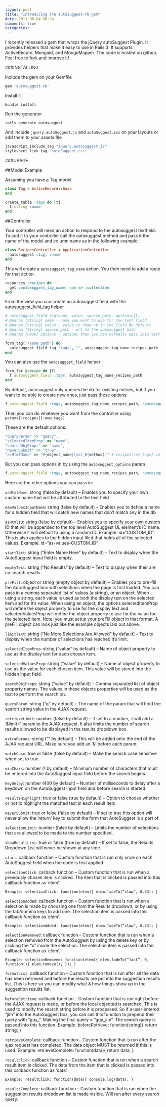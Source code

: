 ```yaml
---
layout: post
title: "Introducing the autosuggest-rb gem"
date: 2011-06-04 00:24
comments: true
categories: 
---
```


I recently released a gem that wraps the jQuery autoSuggest Plugin. It provides helpers that make it easy to use in Rails 3.
It supports ActiveRecord, Mongoid, and MongoMapper. The code is hosted on github. Feel free to fork and improve it!

###INSTALLING

Include the gem on your Gemfile

```ruby
gem 'autosuggest-rb'
```

Install it

```
bundle install
```

Run the generator

```
rails generate autosuggest
```

And include `jquery.autoSuggest.js` and `autoSuggest.css` on your layouts or add them to your assets file

```ruby
javascript_include_tag "jquery.autoSuggest.js"
stylesheet_link_tag "autoSuggest.css"
```

###USAGE

##Model Example

Assuming you have a Tag model:

```ruby
class Tag < ActiveRecord::Base
end

create_table :tags do |t|
  t.string :name
end
```

##Controller

Your controller will need an action to respond to the autosuggest textfield. To add it to your controller call the
autosuggest method and pass it the name of the model and column name as in the following example:

```ruby
class RecipesController < ApplicationController
  autosuggest :tag, :name
end
```

This will create a `autosuggest_tag_name` action. You then need to add a route for that action

```ruby
resources :recipes do
  get :autosuggest_tag_name, :on => :collection
end
```

From the view you can create an autosuggest field with the autosuggest_field_tag helper

```ruby
# autosuggest_field_tag(name, value, source_path, options={})
# @param [String] name - name you want to use for the text field
# @param [String] value - value to show up in the field by default
# @param [String] source_path - url to the autosuggest path
# @param [Hash] options - options that you can normally pass into text_field_tag

form_tag('/some_path') do
  autosuggest_field_tag "tags", "", autosuggest_tag_name_recipes_path
end
```

You can also use the `autosuggest_field` helper

```ruby
form_for @recipe do |f|
  f.autosuggest_field :tags, autosuggest_tag_name_recipes_path
end
```

By default, autosuggest only queries the db for existing entries, but if you want to be able to create new ones, just pass these options:

```ruby
f.autosuggest_field :tags, autosuggest_tag_name_recipes_path, :autosuggest_options => { "newValuesInputName" => recipes[new_tags]" }
```

Then you can do whatever you want from the controller using `params[:recipes][:new_tags]`

These are the default options:

```ruby
"queryParam" => "query",
"selectedItemProp" => "name",
"searchObjProps" => "name",
"neverSubmit" => "true",
"asHtmlName" => "#{object_name}[set_#{method}]" # recipes[set_tags] in our example
```

But you can pass options in by using the `autosuggest_options` param

```ruby
f.autosuggest_field :tags, autosuggest_tag_name_recipes_path, :autosuggest_options => {"neverSubmit" => "true"}
```

Here are the other options you can pass in:

`asHtmlName`: string (false by default) – Enables you to specify your own custom name that will be attributed to the text
field

`newValuesInputName`: string (false by default) – Enables you to define a name for a hidden field that will catch new names
that don’t match any in the db

`asHtmlID`: string (false by default) – Enables you to specify your own custom ID that will be appended to the top level
AutoSuggest UL element’s ID name. Otherwise it will default to using a random ID. Example: id=“CUSTOM_ID”. This is also
applies to the hidden input filed that holds all of the selected values. Example: id=“as-values-CUSTOM_ID”

`startText`: string (“Enter Name Here” by default) – Text to display when the AutoSuggest input field is empty.

`emptyText`: string (“No Results” by default) – Text to display when their are no search results.

`preFill`: object or string (empty object by default) – Enables you to pre-fill the AutoSuggest box with selections when the
page is first loaded. You can pass in a comma separated list of values (a string), or an object. When using a string, each
value is used as both the display text on the selected item and for it’s value. When using an object, the options
selectedItemProp will define the object property to use for the display text and selectedValuesProp will define the object
property to use for the value for the selected item. Note: you must setup your preFill object in that format. A preFill
object can look just like the example objects laid out above.

`limitText`: string (“No More Selections Are Allowed” by default) – Text to display when the number of selections has reached
it’s limit.

`selectedItemProp`: string (“value” by default) – Name of object property to use as the display text for each chosen item.

`selectedValuesProp`: string (“value” by default) – Name of object property to use as the value for each chosen item. This
value will be stored into the hidden input field.

`searchObjProps`: string (“value” by default) – Comma separated list of object property names. The values in these objects
properties will be used as the text to perform the search on.

`queryParam`: string (“q” by default) – The name of the param that will hold the search string value in the AJAX request.


`retrieveLimit`: number (false by default) – If set to a number, it will add a ‘&limit=’ param to the AJAX request. It also
limits the number of search results allowed to be displayed in the results dropdown box.

`extraParams`: string (“” by default) – This will be added onto the end of the AJAX request URL. Make sure you add an ‘&’
before each param.

`matchCase`: true or false (false by default) – Make the search case sensitive when set to true.

`minChars`: number (1 by default) – Minimum number of characters that must be entered into the AutoSuggest input field before
the search begins.

`keyDelay`: number (400 by default) – Number of milliseconds to delay after a keydown on the AutoSuggest input field and
before search is started.

`resultsHighlight`: true or false (true by default) – Option to choose whether or not to highlight the matched text in each
result item.

`neverSubmit`: true or false (false by default) – If set to true this option will never allow the ‘return’ key to submit the
form that AutoSuggest is a part of.

`selectionLimit`: number (false by default) – Limits the number of selections that are allowed to be made to the number
specified.

`showResultList`: true or false (true by default) – If set to false, the Results Dropdown List will never be shown at any
time.

`start`: callback function – Custom function that is run only once on each AutoSuggest field when the code is first applied.


`selectionClick`: callback function – Custom function that is run when a previously chosen item is clicked. The item that is
clicked is passed into this callback function as ‘elem’.

```
Example: selectionClick: function(elem){ elem.fadeTo(“slow”, 0.33); }
```

`selectionAdded`: callback function – Custom function that is run when a selection is made by choosing one from the Results
dropdown, or by using the tab/comma keys to add one. The selection item is passed into this callback function as ‘elem’.

```
Example: selectionAdded: function(elem){ elem.fadeTo(“slow”, 0.33); }
```

`selectionRemoved`: callback function – Custom function that is run when a selection removed from the AutoSuggest by using
the delete key or by clicking the “x” inside the selection. The selection item is passed into this callback function as
‘elem’.

```
Example: selectionRemoved: function(elem){ elem.fadeTo(“fast”, 0, function(){ elem.remove(); }); }
```

`formatList`: callback function – Custom function that is run after all the data has been retrieved and before the results
are put into the suggestion results list. This is here so you can modify what & how things show up in the suggestion results
list.

`beforeRetrieve`: callback function – Custom function that is run right before the AJAX request is made, or before the local
objected is searched. This is used to modify the search string before it is processed. So if a user entered “jim” into the
AutoSuggest box, you can call this function to prepend their query with “guy_”. Making the final query = “guy_jim”. The
search query is passed into this function. Example: beforeRetrieve: function(string){ return string; }

`retrieveComplete`: callback function – Custom function that is run after the ajax request has completed. The data object
MUST be returned if this is used. Example: retrieveComplete: function(data){ return data; }

`resultClick`: callback function – Custom function that is run when a search result item is clicked. The data from the item
that is clicked is passed into this callback function as ‘data’.

```
Example: resultClick: function(data){ console.log(data); }
```

`resultsComplete`: callback function – Custom function that is run when the suggestion results dropdown list is made visible.
Will run after every search query.
